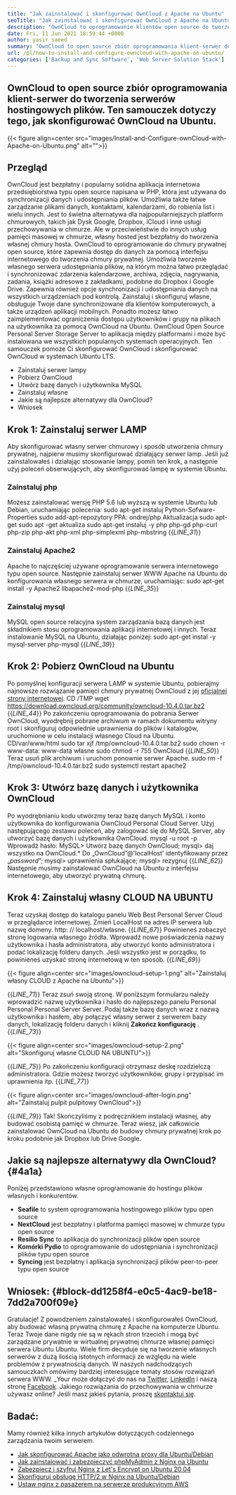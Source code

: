 ```yaml
---
title: "Jak zainstalować i skonfigurować OwnCloud z Apache na Ubuntu" 
seoTitle: "Jak zainstalować i skonfigurować OwnCloud z Apache na Ubuntu" 
description: "OwnCloud to oprogramowanie klientów open source do tworzenia usług hostingowych plików. W tym samouczku dowiemy się, jak instalować i skonfigurować OwnCloud na Ubuntu" 
date: Fri, 11 Jun 2021 18:59:44 +0000
author: yasir saeed
summary: "OwnCloud to open source zbiór oprogramowania klient-serwer do tworzenia serwerów hostingowych plików. Ten samouczek dotyczy tego, jak skonfigurować OwnCloud na Ubuntu." 
url: /pl/how-to-install-and-configure-owncloud-with-apache-on-ubuntu/
categories: ['Backup and Sync Software', 'Web Server Solution Stack']
---
```


## OwnCloud to open source zbiór oprogramowania klient-serwer do tworzenia serwerów hostingowych plików. Ten samouczek dotyczy tego, jak skonfigurować OwnCloud na Ubuntu.

{{< figure align=center src="images/Install-and-Configure-ownCloud-with-Apache-on-Ubuntu.png" alt="">}}


## **Przegląd** 
OwnCloud jest bezpłatny i popularny solidna aplikacja internetowa przedsiębiorstwa typu open source napisana w PHP, która jest używana do synchronizacji danych i udostępniania plików. Umożliwia także łatwe zarządzanie plikami danych, kontaktami, kalendarzami, do robienia list i wielu innych. Jest to świetna alternatywa dla najpopularniejszych platform chmurowych, takich jak Dysk Google, Dropbox, iCloud i inne usługi przechowywania w chmurze. Ale w przeciwieństwie do innych usług pamięci masowej w chmurze, własny hosted jest bezpłatny do tworzenia własnej chmury hosta.
OwnCloud to oprogramowanie do chmury prywatnej open source, które zapewnia dostęp do danych za pomocą interfejsu internetowego do tworzenia chmury prywatnej. Umożliwia tworzenie własnego serwera udostępniania plików, na którym można łatwo przeglądać i synchronizować zdarzenia kalendarzowe, archiwa, zdjęcia, nagrywania, zadania, książki adresowe z zakładkami, podobne do Dropbox i Google Drive. Zapewnia również opcje synchronizacji i udostępniania danych na wszystkich urządzeniach pod kontrolą. Zainstaluj i skonfiguruj własne, obsługuje Twoje dane synchronizowane dla klientów komputerowych, a także urządzeń aplikacji mobilnych. Ponadto możesz łatwo zaimplementować ograniczenia dostępu użytkowników i grupy na plikach na użytkownika za pomocą OwnCloud na Ubuntu. OwnCloud Open Source Personal Server Storage Server to aplikacja między platformami i może być instalowana we wszystkich popularnych systemach operacyjnych.
Ten samouczek pomoże Ci skonfigurować OwnCloud i skonfigurować OwnCloud w systemach Ubuntu LTS.
  * Zainstaluj serwer lampy
  * Pobierz OwnCloud
  * Utwórz bazę danych i użytkownika MySQL
  * Zainstaluj własne
  * Jakie są najlepsze alternatywy dla OwnCloud?
  * Wniosek

## Krok 1: Zainstaluj serwer LAMP
Aby skonfigurować własny serwer chmurowy i sposób utworzenia chmury prywatnej, najpierw musimy skonfigurować działający serwer lamp. Jeśli już zainstalowałeś i działając stosowanie lampy, pomiń ten krok, a następnie użyj poleceń obserwujących, aby skonfigurować lampę w systemie Ubuntu.

### Zainstaluj php
Możesz zainstalować wersję PHP 5.6 lub wyższą w systemie Ubuntu lub Debian, uruchamiając polecenia:
sudo apt-get instaluj Python-Sofware-Properties
sudo add-apt-repozytory PPA: ondrej/php
Aktualizacja sudo apt-get
sudo apt -get aktualiza
sudo apt-get instaluj -y php php-gd php-curl php-zip php-akt php-xml php-simplexml php-mbstring
{{_LINE_31_}}

### Zainstaluj Apache2
Apache to najczęściej używane oprogramowanie serwera internetowego typu open source. Następnie zainstaluj serwer WWW Apache na Ubuntu do konfigurowania własnego serwera w chmurze, uruchamiając:
sudo apt-get install -y Apache2 libapache2-mod-php
{{_LINE_35_}}

### Zainstaluj mysql
MySQL open source relacyjna system zarządzania bazą danych jest składnikiem stosu oprogramowania aplikacji internetowej i innych. Teraz instalowanie MySQL na Ubuntu, działając poniżej:
sudo apt-get instal -y mysql-server php-mysql
{{_LINE_39_}}

## Krok 2: Pobierz OwnCloud na Ubuntu
Po pomyślnej konfiguracji serwera LAMP w systemie Ubuntu, pobierajmy najnowsze rozwiązanie pamięci chmury prywatnej OwnCloud z jej [oficjalnej strony internetowej][1].
CD /TMP
wget https://download.owncloud.org/community/owncloud-10.4.0.tar.bz2
{{_LINE_44_}}
Po zakończeniu oprogramowania do pobrania Serwer OwnCloud, wyodrębnij pobrane archiwum w ramach dokumentu witryny root i skonfiguruj odpowiednie uprawnienia do plików i katalogów, uruchomione w celu instalacji własnego Cloud na Ubuntu.
CD/var/www/html
sudo tar xjf /tmp/owncloud-10.4.0.tar.bz2
sudo chown -r www-data: www-data własne
sudo chmod -r 755 OwnCloud
{{_LINE_50_}}
Teraz usuń plik archiwum i uruchom ponownie serwer Apache.
sudo rm -f /tmp/owncloud-10.4.0.tar.bz2
sudo systemctl restart apache2

## Krok 3: Utwórz bazę danych i użytkownika OwnCloud
Po wyodrębnianiu kodu utwórzmy teraz bazę danych MySQL i konto użytkownika do konfigurowania OwnCloud Personal Cloud Server. Użyj następującego zestawu poleceń, aby zalogować się do MySQL Server, aby utworzyć bazę danych i użytkownika OwnCloud.
mysql -u root -p
Wprowadź hasło:
MySQL> Utwórz bazę danych OwnCloud;
mysql> daj wszystko na OwnCloud.* Do „OwnCloud”@'localHost' identyfikowany przez „_password_”;
mysql> uprawnienia spłukające;
mysql> rezygnuj
{{_LINE_62_}}
Następnie musimy zainstalować OwnCloud na Ubuntu z interfejsu internetowego, aby utworzyć prywatną chmurę.

## Krok 4: Zainstaluj własny CLOUD NA UBUNTU
Teraz uzyskaj dostęp do katalogu panelu Web Best Personal Server Cloud w przeglądarce internetowej. Zmień LocalHost na adres IP serwera lub nazwę domeny.
http: // localhost/własne.
{{_LINE_67_}}
Powinieneś zobaczyć stronę logowania własnego źródła. Wprowadź nowe poświadczenia nazwy użytkownika i hasła administratora, aby utworzyć konto administratora i podać lokalizację folderu danych. Jeśli wszystko jest w porządku, to powinieneś uzyskać stronę internetową w ten sposób.
{{_LINE_69_}}

{{< figure align=center src="images/owncloud-setup-1.png" alt="Zainstaluj własny CLOUD z Apache na Ubuntu">}}

{{_LINE_71_}}
Teraz zsuń swoją stronę. W poniższym formularzu należy wprowadzić nazwę użytkownika i hasło do najlepszego panelu Personal Personal Personal Server Server. Podaj także bazę danych wraz z nazwą użytkownika i hasłem, aby połączyć własny serwer z serwerem bazy danych, lokalizację folderu danych i kliknij **Zakończ konfigurację** .
{{_LINE_73_}}

{{< figure align=center src="images/owncloud-setup-2.png" alt="Skonfiguruj własne CLOUD NA UBUNTU">}}

{{_LINE_75_}}
Po zakończeniu konfiguracji otrzymasz deskę rozdzielczą administratora. Gdzie możesz tworzyć użytkowników, grupy i przypisać im uprawnienia itp.
{{_LINE_77_}}

{{< figure align=center src="images/owncloud-after-login.png" alt="Zainstaluj pulpit pulpitowy OwnCloud">}}

{{_LINE_79_}}
Tak! Skończyliśmy z podręcznikiem instalacji własnej, aby budować osobistą pamięć w chmurze. Teraz wiesz, jak całkowicie zainstalować OwnCloud na Ubuntu do budowy chmury prywatnej krok po kroku podobnie jak Dropbox lub Drive Google.

## **Jakie są najlepsze alternatywy dla OwnCloud?** {#4a1a}

Poniżej przedstawiono własne oprogramowanie do hostingu plików własnych i konkurentów.
* **Seafile** to system oprogramowania hostingowego plików typu open source
* **NextCloud** jest bezpłatny i platforma pamięci masowej w chmurze typu open source
* **Resilio Sync** to aplikacja do synchronizacji plików open source
* **Komórki Pydio** to oprogramowanie do udostępniania i synchronizacji plików typu open source
* **Syncing** jest bezpłatny i aplikacja synchronizacji plików peer-to-peer typu open source

## **Wniosek:**  {#block-dd1258f4-e0c5-4ac9-be18-7dd2a700f09e}

Gratulacje! Z powodzeniem zainstalowałeś i skonfigurowałeś OwnCloud, aby budować własną prywatną chmurę z Apache na komputerze Ubuntu. Teraz Twoje dane nigdy nie są w rękach stron trzecich i mogą być zarządzane prywatnie w wirtualnej prywatnej chmurze własnej pamięci serwera Ubuntu Ubuntu. Wiele firm decyduje się na tworzenie własnych serwerów z dużą ilością istotnych informacji ze względu na wiele problemów z prywatnością danych. W naszych nadchodzących samouczkach omówimy bardziej interesujące tematy stosów rozwiązań serwera WWW.
_Your może dołączyć do nas na [Twitter][2], [LinkedIn][3] i naszą stronę [Facebook][4]. Jakiego rozwiązania do przechowywania w chmurze używasz online? Jeśli masz jakieś pytania, proszę [skontaktuj się][5].

## Badać:
Mamy również kilka innych artykułów dotyczących codziennego zarządzania twoim serwerem.
  * [Jak skonfigurować Apache jako odwrotną proxy dla Ubuntu/Debian][6]
  * [Jak zainstalować i zabezpieczyć phpMyAdmin z Nginx na Ubuntu][7]
  * [Zabezpiecz i szyfruj Nginx z Let's Encrypt on Ubuntu 20.04][8]
  * [Skonfiguruj obsługę HTTP/2 w Nginx na Ubuntu/Debian][9]
  * [Ustaw nginx z pasażerem na serwerze produkcyjnym AWS][10]



[1]: https://owncloud.org/install/
[2]: https://twitter.com/containerize_co
[3]: https://www.linkedin.com/company/containerize/
[4]: http://facebook.com/containerize
[5]: mailto:yasir.saeed@aspose.com
[6]: https://blog.containerize.com/web-server-solution-stack/how-to-configure-apache-as-a-reverse-proxy-for-ubuntudebian/
[7]: https://blog.containerize.com/web-server-solution-stack/how-to-install-and-secure-phpmyadmin-with-nginx-on-ubuntu/
[8]: https://blog.containerize.com/web-server-solution-stack/how-to-secure-nginx-with-letsencrypt-on-ubuntu-20-04/
[9]: https://blog.containerize.com/web-server-solution-stack/how-to-configure-http2-support-in-nginx-on-ubuntudebian/
[10]: https://blog.containerize.com/web-server-solution-stack/how-to-setup-nginx-with-passenger-on-aws-production-server/
